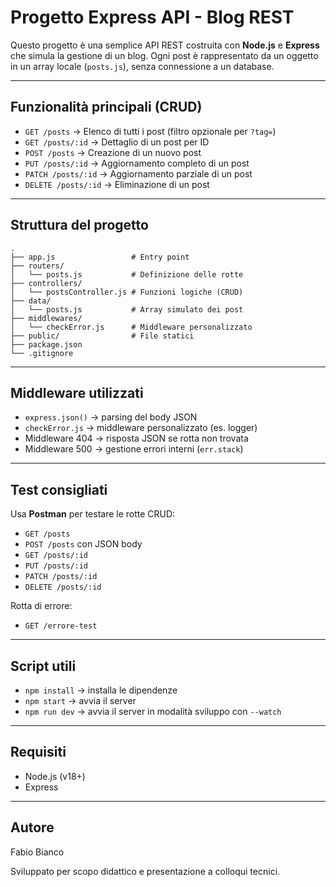 
# Progetto Express API - Blog REST

Questo progetto è una semplice API REST costruita con **Node.js** e **Express** che simula la gestione di un blog. Ogni post è rappresentato da un oggetto in un array locale (`posts.js`), senza connessione a un database.

---

##  Funzionalità principali (CRUD)

- `GET /posts` → Elenco di tutti i post (filtro opzionale per `?tag=`)
- `GET /posts/:id` → Dettaglio di un post per ID
- `POST /posts` → Creazione di un nuovo post
- `PUT /posts/:id` → Aggiornamento completo di un post
- `PATCH /posts/:id` → Aggiornamento parziale di un post
- `DELETE /posts/:id` → Eliminazione di un post

---

## Struttura del progetto

```
.
├── app.js                 # Entry point
├── routers/
│   └── posts.js           # Definizione delle rotte
├── controllers/
│   └── postsController.js # Funzioni logiche (CRUD)
├── data/
│   └── posts.js           # Array simulato dei post
├── middlewares/
│   └── checkError.js      # Middleware personalizzato
├── public/                # File statici
├── package.json
└── .gitignore
```

---

## Middleware utilizzati

- `express.json()` → parsing del body JSON
- `checkError.js` → middleware personalizzato (es. logger)
- Middleware 404 → risposta JSON se rotta non trovata
- Middleware 500 → gestione errori interni (`err.stack`)

---

##  Test consigliati

Usa **Postman** per testare le rotte CRUD:

- `GET /posts`
- `POST /posts` con JSON body
- `GET /posts/:id`
- `PUT /posts/:id`
- `PATCH /posts/:id`
- `DELETE /posts/:id`

Rotta di errore:
- `GET /errore-test`

---

##  Script utili

- `npm install` → installa le dipendenze
- `npm start` → avvia il server
- `npm run dev` → avvia il server in modalità sviluppo con `--watch`

---


##  Requisiti

- Node.js (v18+)
- Express

---

## Autore

Fabio Bianco

Sviluppato per scopo didattico e presentazione a colloqui tecnici.